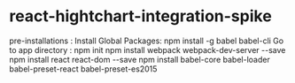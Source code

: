 # react-hightchart-integration-spike
pre-installations :
   Install Global Packages:
      npm install -g babel babel-cli
   Go to app directory :
      npm init
      npm install webpack webpack-dev-server --save
      npm install react react-dom --save
      npm install babel-core babel-loader  babel-preset-react babel-preset-es2015

